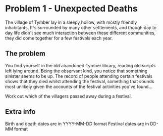 # Problem 1 - Unexpected Deaths

The village of Tymber lay in a sleepy hollow, with mostly friendly inhabitants. It's surrounded by many other settlements, and though day to day life didn't see much interaction between these different communities, they did come together for a few festivals each year.

## The problem

You find yourself in the old abandoned Tymber library, reading old scripts left lying around. Being the observant kind, you notice that something sinister seems to be up. The record of people attending certain festivals shows that they died whilst attending the festival, something that sounds most unlikely given the accounts of the festival activities you've found...

Work out which of the villagers passed away during a festival.

## Extra info

Birth and death dates are in YYYY-MM-DD format
Festival dates are in DD-MM format